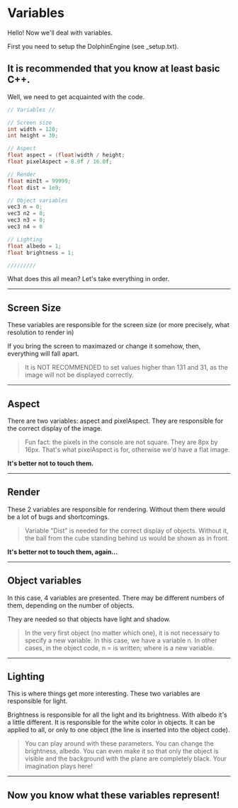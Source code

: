 # Variables

Hello!
Now we'll deal with variables.

First you need to setup the DolphinEngine (see _setup.txt).

It is recommended that you know at least basic C++.
----------------------------
Well, we need to get acquainted with the code.

```c++
// Variables //

// Screen size
int width = 120;
int height = 30;

// Aspect
float aspect = (float)width / height;
float pixelAspect = 8.0f / 16.0f;

// Render
float minIt = 99999;
float dist = 1e9;

// Object variables
vec3 n = 0;
vec3 n2 = 0;
vec3 n3 = 0;
vec3 n4 = 0

// Lighting
float albedo = 1;
float brightness = 1;

/////////
```

What does this all mean?
Let's take everything in order.

-----------------
Screen Size
-----------------

These variables are responsible for the screen size (or more precisely, what resolution to render in)

If you bring the screen to maximazed or change it somehow, then, everything will fall apart.

> It is NOT RECOMMENDED to set values higher than 131 and 31, as the image will not be displayed correctly.

---
Aspect
---

There are two variables: aspect and pixelAspect.
They are responsible for the correct display of the image.

> Fun fact: the pixels in the console are not square. They are 8px by 16px. That's what pixelAspect is for, otherwise we'd have a flat image.


**It's better not to touch them.**

---
Render
---

These 2 variables are responsible for rendering.
Without them there would be a lot of bugs and shortcomings.

> Variable "Dist" is needed for the correct display of objects. Without it, the ball from the cube standing behind us would be shown as in front.

**It's better not to touch them, again...**

---
Object variables
---

In this case, 4 variables are presented.
There may be different numbers of them, depending on the number of objects.

They are needed so that objects have light and shadow.

> In the very first object (no matter which one), it is not necessary to specify a new variable. In this case, we have a variable n. In other cases, in the object code, n = <variable> is written; where <variable> is a new variable.

---
Lighting
---

This is where things get more interesting.
These two variables are responsible for light.

Brightness is responsible for all the light and its brightness.
With albedo it's a little different. It is responsible for the white color in objects. It can be applied to all, or only to one object (the line is inserted into the object code).

> You can play around with these parameters. You can change the brightness, albedo. You can even make it so that only the object is visible and the background with the plane are completely black. Your imagination plays here!

---

## Now you know what these variables represent!

